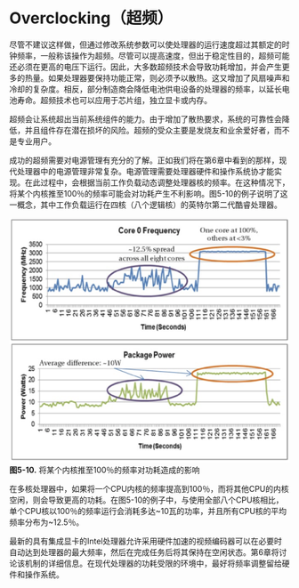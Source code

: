 # Overclocking（超频）
尽管不建议这样做，但通过修改系统参数可以使处理器的运行速度超过其额定的时钟频率，一般称该操作为超频。尽管可以提高速度，但出于稳定性目的，超频可能还必须在更高的电压下运行。因此，大多数超频技术会导致功耗增加，并会产生更多的热量。如果处理器要保持功能正常，则必须予以散热。这又增加了风扇噪声和冷却的复杂度。相反，部分制造商会降低电池供电设备的处理器的频率，以延长电池寿命。超频技术也可以应用于芯片组，独立显卡或内存。

超频会让系统超出当前系统组件的能力。由于增加了散热要求，系统的可靠性会降低，并且组件存在潜在损坏的风险。超频的受众主要是发烧友和业余爱好者，而不是专业用户。

成功的超频需要对电源管理有充分的了解。正如我们将在第6章中看到的那样，现代处理器中的电源管理非常复杂。电源管理需要处理器硬件和操作系统协才能实现。在此过程中，会根据当前工作负载动态调整处理器核的频率。在这种情况下，将某个内核推至100％的频率可能会对功耗产生不利影响。图5-10的例子说明了这一概念，其中工作负载运行在四核（八个逻辑核）的英特尔第二代酷睿处理器。

![](../images/5_10.png)
**图5-10.** 将某个内核推至100％的频率对功耗造成的影响

在多核处理器中，如果将一个CPU内核的频率提高到100％，而将其他CPU的内核空闲，则会导致更高的功耗。在图5-10的例子中，与使用全部八个CPU核相比，单个CPU核以100％的频率运行会消耗多达~10瓦的功率，并且所有CPU核的平均频率分布为~12.5％。

最新的具有集成显卡的Intel处理器允许采用硬件加速的视频编码器可以在必要时自动达到处理器的最大频率，然后在完成任务后将其保持在空闲状态。第6章将讨论该机制的详细信息。在现代处理器的功耗受限的环境中，最好将频率调整留给硬件和操作系统。